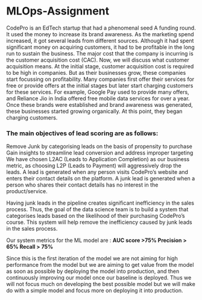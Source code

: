 # MLOps-Assignment

CodePro is an EdTech startup that had a phenomenal seed A funding round. 
It used the money to increase its brand awareness. As the marketing spend increased, it got several leads from different sources. Although it had spent significant money on acquiring customers, it had to be profitable in the long run to sustain the business. 
The major cost that the company is incurring is the customer acquisition cost (CAC). Now, we will discuss what customer acquisition means.
At the initial stage, customer acquisition cost is required to be high in companies. But as their businesses grow, these companies start focussing on profitability. Many companies first offer their services for free or provide offers at the initial stages but later start charging customers for these services. For example, Google Pay used to provide many offers, and Reliance Jio in India offered free mobile data services for over a year. Once these brands were established and brand awareness was generated, these businesses started growing organically. At this point, they began charging customers.

### The main objectives of lead scoring are as follows:

Remove Junk by categorising leads on the basis of propensity to purchase
Gain insights to streamline lead conversion and address improper targeting
We have chosen L2AC (Leads to Application Completion) as our business metric, as choosing L2P (Leads to Payment) will aggressively drop the leads.
A lead is generated when any person visits CodePro’s website and enters their contact details on the platform. A junk lead is generated when a person who shares their contact details has no interest in the product/service.

 

Having junk leads in the pipeline creates significant inefficiency in the sales process. Thus, the goal of the data science team is to build a system that categorises leads based on the likelihood of their purchasing CodePro’s course. This system will help remove the inefficiency caused by junk leads in the sales process.

Our system metrics for the ML model are :
**AUC score >75%
Precision > 65%
Recall > 75%**

Since this is the first iteration of the model we are not aiming for high performance from the model but we are aiming to get value from the model as soon as possible by deploying the model into production, and then continuously improving our model once our baseline is deployed. Thus we will not focus much on developing the best possible model but we will make do with a simple model and focus more on deploying it into production.
